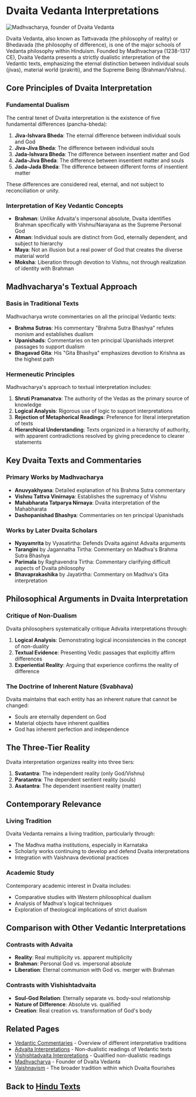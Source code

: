 # Dvaita Vedanta Interpretations

![Madhvacharya, founder of Dvaita Vedanta](madhvacharya_statue.jpg)

Dvaita Vedanta, also known as Tattvavada (the philosophy of reality) or Bhedavada (the philosophy of difference), is one of the major schools of Vedanta philosophy within Hinduism. Founded by Madhvacharya (1238-1317 CE), Dvaita Vedanta presents a strictly dualistic interpretation of the Vedantic texts, emphasizing the eternal distinction between individual souls (jivas), material world (prakriti), and the Supreme Being (Brahman/Vishnu).

## Core Principles of Dvaita Interpretation

### Fundamental Dualism

The central tenet of Dvaita interpretation is the existence of five fundamental differences (pancha-bheda):

1. **Jiva-Ishvara Bheda**: The eternal difference between individual souls and God
2. **Jiva-Jiva Bheda**: The difference between individual souls
3. **Jada-Ishvara Bheda**: The difference between insentient matter and God
4. **Jada-Jiva Bheda**: The difference between insentient matter and souls
5. **Jada-Jada Bheda**: The difference between different forms of insentient matter

These differences are considered real, eternal, and not subject to reconciliation or unity.

### Interpretation of Key Vedantic Concepts

- **Brahman**: Unlike Advaita's impersonal absolute, Dvaita identifies Brahman specifically with Vishnu/Narayana as the Supreme Personal God
- **Atman**: Individual souls are distinct from God, eternally dependent, and subject to hierarchy
- **Maya**: Not an illusion but a real power of God that creates the diverse material world
- **Moksha**: Liberation through devotion to Vishnu, not through realization of identity with Brahman

## Madhvacharya's Textual Approach

### Basis in Traditional Texts

Madhvacharya wrote commentaries on all the principal Vedantic texts:

- **Brahma Sutras**: His commentary "Brahma Sutra Bhashya" refutes monism and establishes dualism
- **Upanishads**: Commentaries on ten principal Upanishads interpret passages to support dualism
- **Bhagavad Gita**: His "Gita Bhashya" emphasizes devotion to Krishna as the highest path

### Hermeneutic Principles

Madhvacharya's approach to textual interpretation includes:

1. **Shruti Pramanatva**: The authority of the Vedas as the primary source of knowledge
2. **Logical Analysis**: Rigorous use of logic to support interpretations
3. **Rejection of Metaphorical Readings**: Preference for literal interpretation of texts
4. **Hierarchical Understanding**: Texts organized in a hierarchy of authority, with apparent contradictions resolved by giving precedence to clearer statements

## Key Dvaita Texts and Commentaries

### Primary Works by Madhvacharya

- **Anuvyakhyana**: Detailed explanation of his Brahma Sutra commentary
- **Vishnu Tattva Vinirnaya**: Establishes the supremacy of Vishnu
- **Mahabharata Tatparya Nirnaya**: Dvaita interpretation of the Mahabharata
- **Dashopanishad Bhashya**: Commentaries on ten principal Upanishads

### Works by Later Dvaita Scholars

- **Nyayamrita** by Vyasatirtha: Defends Dvaita against Advaita arguments
- **Tarangini** by Jagannatha Tirtha: Commentary on Madhva's Brahma Sutra Bhashya
- **Parimala** by Raghavendra Tirtha: Commentary clarifying difficult aspects of Dvaita philosophy
- **Bhavaprakashika** by Jayatirtha: Commentary on Madhva's Gita interpretation

## Philosophical Arguments in Dvaita Interpretation

### Critique of Non-Dualism

Dvaita philosophers systematically critique Advaita interpretations through:

1. **Logical Analysis**: Demonstrating logical inconsistencies in the concept of non-duality
2. **Textual Evidence**: Presenting Vedic passages that explicitly affirm differences
3. **Experiential Reality**: Arguing that experience confirms the reality of difference

### The Doctrine of Inherent Nature (Svabhava)

Dvaita maintains that each entity has an inherent nature that cannot be changed:

- Souls are eternally dependent on God
- Material objects have inherent qualities
- God has inherent perfection and independence

## The Three-Tier Reality

Dvaita interpretation organizes reality into three tiers:

1. **Svatantra**: The independent reality (only God/Vishnu)
2. **Paratantra**: The dependent sentient reality (souls)
3. **Asatantra**: The dependent insentient reality (matter)

## Contemporary Relevance

### Living Tradition

Dvaita Vedanta remains a living tradition, particularly through:

- The Madhva matha institutions, especially in Karnataka
- Scholarly works continuing to develop and defend Dvaita interpretations
- Integration with Vaishnava devotional practices

### Academic Study

Contemporary academic interest in Dvaita includes:

- Comparative studies with Western philosophical dualism
- Analysis of Madhva's logical techniques
- Exploration of theological implications of strict dualism

## Comparison with Other Vedantic Interpretations

### Contrasts with Advaita

- **Reality**: Real multiplicity vs. apparent multiplicity
- **Brahman**: Personal God vs. impersonal absolute
- **Liberation**: Eternal communion with God vs. merger with Brahman

### Contrasts with Vishishtadvaita

- **Soul-God Relation**: Eternally separate vs. body-soul relationship
- **Nature of Difference**: Absolute vs. qualified
- **Creation**: Real creation vs. transformation of God's body

## Related Pages

- [Vedantic Commentaries](./vedantic_commentaries.md) - Overview of different interpretative traditions
- [Advaita Interpretations](./advaita_interpretations.md) - Non-dualistic readings of Vedantic texts
- [Vishishtadvaita Interpretations](./vishishtadvaita_interpretations.md) - Qualified non-dualistic readings
- [Madhvacharya](../figures/madhvacharya.md) - Founder of Dvaita Vedanta
- [Vaishnavism](../denominations/vaishnavism.md) - The broader tradition within which Dvaita flourishes

## Back to [Hindu Texts](./README.md)
